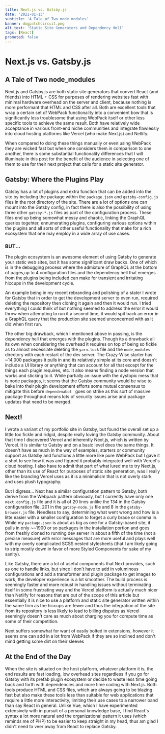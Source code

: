 ```yaml
---
title: Next.js vs. Gatsby.js
date: '2021-01-13'
subtitle: 'A Tale of Two node_modules'
banner: dogpatchcircuit.png
alt_text: 'Static Site Generators and Dependency Hell'
tags: [React]
promoted: false
---
```


# Next.js vs. Gatsby.js

## A Tale of Two node_modules

Next.js and Gatsby.js are both static site generators that convert React (and friends) into HTML + CSS for purposes of rendering websites fast with minimal hardware overhead on the server and client, because nothing is more performant that HTML and CSS after all. Both are excellent tools that wrap a certain set of WebPack functionality into a convenient bow that is significantly less troublesome that using WebPack itself or other less specific tools to achieve the same result. Both have relatively wide acceptance in various front-end niche communities and integrate flawlessly into cloud hosting platforms like Vercel (who make Next.js) and Netlify.

When compared to doing these things manually or even using WebPack they are wicked fast but when one considers them in comparison to one another, there is some substantial functionality differences that I will illuminate in this post for the benefit of the audience in selecting one of them to use for their next project that calls for a static site generator.

## Gatsby: Where the Plugins Play

Gatsby has a lot of plugins and extra function that can be added into the site by including the package within the `package.json` and `gatsby-config.js` files in the root directory of the site. There are a lot of options one can mount into the Gatsby config, in fact there is also the possibility of using three other `gatsby-*.js` files as part of the configuration process. These files end up being somewhat messy and chaotic, linking the GraphQL queries togehter, ennumerating plugins, configuring various options within the plugins and all sorts of other useful functionality that make for a rich ecosystem that one may employ in a wide array of use cases.

### BUT...

The plugin ecosystem is an awesome element of using Gatsby to generate your static web sites, but it has some significant draw backs. One of which is in the debugging process where the admixture of GraphQL at the bottom of pages,up to 4 configuration files and the dependency hell that emerges from the plugins being included can make for transient and irritating hiccups in the development cycle.

An example being in my recent rebranding and polishing of a stater I wrote for Gatsby that in order to get the development server to even run, required deleting the repository then cloning it again and then it would run. I tried everything I could think of but nothing seemed to address the error it would throw when attempting to run it a second time, it would spit back an error in a GraphQL query that the production site seemed unconcerned with as it did when first run.

The other big drawback, which I mentioned above in passing, is the dependency hell that emerges with the plugins. Though its a drawback all its own when considering the overhead it requires on top of being so fickle as to almost necessiate deleting the `yarn.lock` file and the `node_modules` directory with each restart of the dev server. The Crazy-Wise starter has ~14,000 packages it pulls in and its relatively simple at its core and doesn't include a UI library or anything that can account for all that except for the things each plugin requires, etc. It also means finding a node version that works and sticking to it. While partially an issue with the dystopic mess that is node packages, it seems that the Gatsby community would be wise to bake into their plugin development efforts some mutual consensus to mitigate this before `dependenabot ` goes on strike as this sort of massive package throughput means lots of security issues arise and package updates that need to be merged.

## Next!

I wrote a variant of my portfolio site in Gatsby, but found the overall set up a little too fickle and ridgid, despite really loving the Gatsby community. About that time I discovered Vercel and inherently Next.js, which is written by Vercel. It is similar to Gatsby and on a basic level does the same things. It doesn't have as much in the way of examples, starters or community support as Gatsby and functions a little more like pure WebPack but I gave it a shot to see how it was and figured it probably integrated well with Vercel's cloud hosting. I also have to admit that part of what lured me to try Next.js, other than its use of React for purposes of static site generation, was I really like the branding Vercel uses as it is a minimalism that is not overly stark and uses plush typography.

But I digress... Next has a similar configuration pattern to Gatsby, both derive from the Webpack pattern obviously, but I currently have only one `next.config.js` file and it is all of 20 lines unlike the 134 in the Gatsby configuration file, 201 in the `gatsby-node.js` file and 8 in the `gatsby-browser.js` file. Needless to say, determining what went wrong and how is a litte easier with a smaller configuration to forget a curly brace or comma in. While my `package.json` is about as big as one for a Gatsby-based site, it pulls in only ~~1900 or so packages in the installation portion and goes from freshly cloned to running dev server in about a fifth of the time (not a precise measure) with error messages that are more useful and plays well with my overly complicated SCSS nested stylesheets (that I am likely going to strip mostly down in favor of more Styled Components for sake of my sanity).

Like Gatsby, there are a lot of useful components that Next provides, such as one to handle links, but since I don't have to add in voluminous configurations and add a transformer and plugin package to get images to work, the developer experience is a lot smoother. The build process is seemingly faster and more robust in handling issues without terminating itself in some frustrating way and the Vercel platform is actually much nicer than Netlify for reasons that are out of the scope of this article but essentially it is nice to use a platform and static site generator written within the same firm as the hiccups are fewer and thus the integration of the site from its repository is less likely to lead to billing disputes as Vercel seemingly doesn't care as much about charging you for compute time as some of their competition.

Next suffers somewhat for want of easily bolted in extensions, however it seems one can add in a lot from WebPack if they are so inclined and don't mind getting some dirt on their sleeves

## At the End of the Day

When the site is situated on the host platform, whatever platform it is, the end results are fast loading, low overhead sites regardless if you go for Gatsby with its prefab plugin ecosystem or decide to waste less time going back and forth with dependencies and more time coding with Next.js. Both tools produce HTML and CSS files, which are always going to be blazing fast but also make these tools less than suitable for web applications that require a little more interactivity, limiting their use cases to a narrower band than say React in general. Unlike Vue, which I have experimented extensively with in pursuit of a personal knowledge base, I find React's syntax a lot more natural and the organizational pattern it uses (which reminds me of PHP) to be easier to keep straight in my head, thus am glad I didn't need to veer away from React to replace Gatsby.

